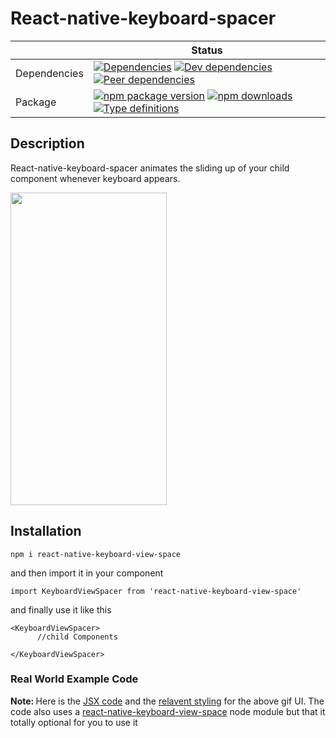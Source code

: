 # React-native-keyboard-spacer

| | Status |
| - | - |
| Dependencies | [![Dependencies](https://img.shields.io/david/blendtalereact-native-keyboard-view-spacer.svg)](https://david-dm.org/blendtalereact-native-keyboard-view-spacer.svg) [![Dev dependencies](https://img.shields.io/david/dev/blendtalereact-native-keyboard-view-spacer.svg)](https://david-dm.org/blendtalereact-native-keyboard-view-spacer.svg) [![Peer dependencies](https://img.shields.io/david/peer/blendtalereact-native-keyboard-view-spacer.svg)](https://david-dm.org/blendtale/rn-formly)|
| Package | [![npm package version](https://img.shields.io/npm/vreact-native-keyboard-view-spacer.svg)](https://www.npmjs.com/packagereact-native-keyboard-view-spacer.svg) [![npm downloads](https://img.shields.io/npm/dtreact-native-keyboard-view-spacer.svg)](https://www.npmjs.com/packagereact-native-keyboard-view-spacer.svg) [![Type definitions](https://img.shields.io/badge/types-TypeScript-blue.svg)](https://uppload.js.org/typedoc)


## Description
React-native-keyboard-spacer animates the sliding up of your child component whenever keyboard appears.

 <img src="https://user-images.githubusercontent.com/32276134/61786668-d01e8a80-ae2b-11e9-978c-5ca20b3cf92f.gif"  width="250" height="500">

## Installation

```
npm i react-native-keyboard-view-space
```

and then import it in your component 

```
import KeyboardViewSpacer from 'react-native-keyboard-view-space'
```

and finally use it like this 
```
<KeyboardViewSpacer>
      //child Components 
      
</KeyboardViewSpacer>
```

### Real World Example Code

<strong> Note: </strong> Here is the [JSX code](https://github.com/blendtalereact-native-keyboard-view-spacer.svg/blob/master/example.js) and the [relavent styling](https://github.com/blendtalereact-native-keyboard-view-spacer.svg/blob/master/example.stylesheet.js) for the above gif UI. The  code also uses a [react-native-keyboard-view-space]( https://www.npmjs.com/packagereact-native-keyboard-view-spacer.svg) node module but that it totally optional for you to use it 


